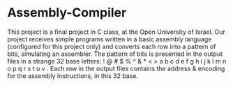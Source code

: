 # Assembly-Compiler
This project is a final project in C class, at the Open University of Israel. 
Our project receives simple programs written in a basic assembly language (configured for this project only) and converts each row into a pattern of bits, simulating an assembler. 
The pattern of bits is presented in the output files in a strange 32 base letters:  ! @ # $ % ^ &amp; * &lt; > a b c d e f g h i j k l m n o p q r s t u v . 
Each row in the output files contains the address &amp; encoding for the assembly instructions, in this 32 base.
